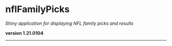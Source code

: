 # nflFamilyPicks

*Shiny application for displaying NFL family picks and results*

**version 1.21.0104**

----------

